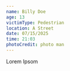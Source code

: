 ```yaml
---
name: Billy Doe
age: 13
victimType: Pedestrian
location: A Street
date: 07/15/2025
time: 21:03
photoCredit: photo man
---
```

Lorem Ipsom
